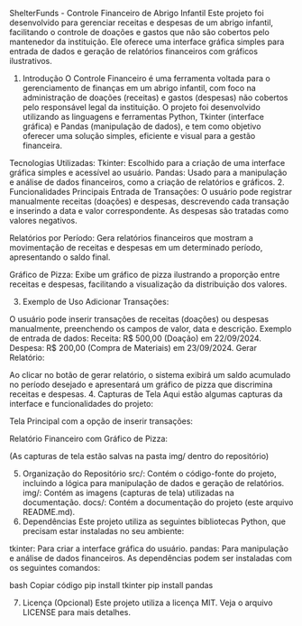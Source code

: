 ShelterFunds  -  Controle Financeiro de Abrigo Infantil
Este projeto foi desenvolvido para gerenciar receitas e despesas de um abrigo infantil, facilitando o controle de doações e gastos que não são cobertos pelo mantenedor da instituição. Ele oferece uma interface gráfica simples para entrada de dados e geração de relatórios financeiros com gráficos ilustrativos.

1. Introdução
O Controle Financeiro é uma ferramenta voltada para o gerenciamento de finanças em um abrigo infantil, com foco na administração de doações (receitas) e gastos (despesas) não cobertos pelo responsável legal da instituição. O projeto foi desenvolvido utilizando as linguagens e ferramentas Python, Tkinter (interface gráfica) e Pandas (manipulação de dados), e tem como objetivo oferecer uma solução simples, eficiente e visual para a gestão financeira.

Tecnologias Utilizadas:
Tkinter: Escolhido para a criação de uma interface gráfica simples e acessível ao usuário.
Pandas: Usado para a manipulação e análise de dados financeiros, como a criação de relatórios e gráficos.
2. Funcionalidades Principais
Entrada de Transações: O usuário pode registrar manualmente receitas (doações) e despesas, descrevendo cada transação e inserindo a data e valor correspondente. As despesas são tratadas como valores negativos.

Relatórios por Período: Gera relatórios financeiros que mostram a movimentação de receitas e despesas em um determinado período, apresentando o saldo final.

Gráfico de Pizza: Exibe um gráfico de pizza ilustrando a proporção entre receitas e despesas, facilitando a visualização da distribuição dos valores.

3. Exemplo de Uso
Adicionar Transações:

O usuário pode inserir transações de receitas (doações) ou despesas manualmente, preenchendo os campos de valor, data e descrição.
Exemplo de entrada de dados:
Receita: R$ 500,00 (Doação) em 22/09/2024.
Despesa: R$ 200,00 (Compra de Materiais) em 23/09/2024.
Gerar Relatório:

Ao clicar no botão de gerar relatório, o sistema exibirá um saldo acumulado no período desejado e apresentará um gráfico de pizza que discrimina receitas e despesas.
4. Capturas de Tela
Aqui estão algumas capturas da interface e funcionalidades do projeto:

Tela Principal com a opção de inserir transações:

Relatório Financeiro com Gráfico de Pizza:

(As capturas de tela estão salvas na pasta img/ dentro do repositório)

5. Organização do Repositório
src/: Contém o código-fonte do projeto, incluindo a lógica para manipulação de dados e geração de relatórios.
img/: Contém as imagens (capturas de tela) utilizadas na documentação.
docs/: Contém a documentação do projeto (este arquivo README.md).
6. Dependências
Este projeto utiliza as seguintes bibliotecas Python, que precisam estar instaladas no seu ambiente:

tkinter: Para criar a interface gráfica do usuário.
pandas: Para manipulação e análise de dados financeiros.
As dependências podem ser instaladas com os seguintes comandos:

bash
Copiar código
pip install tkinter
pip install pandas

7. Licença (Opcional)
Este projeto utiliza a licença MIT. Veja o arquivo LICENSE para mais detalhes.
